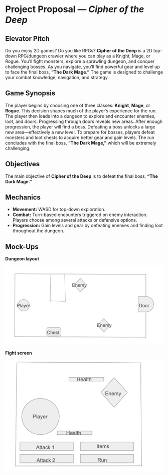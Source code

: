 # Project Proposal — *Cipher of the Deep*

## Elevator Pitch
Do you enjoy 2D games? Do you like RPGs? **Cipher of the Deep** is a 2D top-down RPG/dungeon crawler where you can play as a Knight, Mage, or Rogue. You’ll fight monsters, explore a sprawling dungeon, and conquer challenging bosses. As you navigate, you’ll find powerful gear and level up to face the final boss, **“The Dark Mage.”** The game is designed to challenge your combat knowledge, navigation, and strategy.

## Game Synopsis
The player begins by choosing one of three classes: **Knight**, **Mage**, or **Rogue**. This decision shapes much of the player’s experience for the run. The player then loads into a dungeon to explore and encounter enemies, loot, and doors. Progressing through doors reveals new areas. After enough progression, the player will find a boss. Defeating a boss unlocks a large new area—effectively a new level. To prepare for bosses, players defeat monsters and loot chests to acquire better gear and gain levels. The run concludes with the final boss, **“The Dark Mage,”** which will be extremely challenging.

## Objectives
The main objective of **Cipher of the Deep** is to defeat the final boss, **“The Dark Mage.”**

## Mechanics
- **Movement:** WASD for top-down exploration.
- **Combat:** Turn-based encounters triggered on enemy interaction. Players choose among several attacks or defensive options.
- **Progression:** Gain levels and gear by defeating enemies and finding loot throughout the dungeon.

## Mock-Ups
**Dungeon layout**

![Dungeon layout](Dungeon_Layout.png)

**Fight screen**

![Fight screen](Fight_Screen.png)
